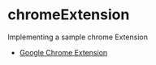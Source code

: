 # chromeExtension
Implementing a sample chrome Extension

* [Google Chrome Extension ](https://developer.chrome.com/extensions)
